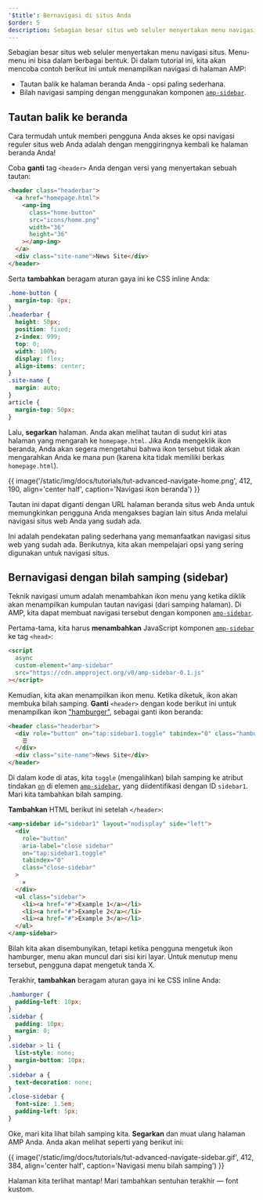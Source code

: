 ```yaml
---
'$title': Bernavigasi di situs Anda
$order: 5
description: Sebagian besar situs web seluler menyertakan menu navigasi situs. Menu-menu ini bisa dalam berbagai bentuk. Di dalam tutorial ini, kita akan mencoba contoh berikut ini untuk ....
---
```


Sebagian besar situs web seluler menyertakan menu navigasi situs. Menu-menu ini bisa dalam berbagai bentuk. Di dalam tutorial ini, kita akan mencoba contoh berikut ini untuk menampilkan navigasi di halaman AMP:

- Tautan balik ke halaman beranda Anda - opsi paling sederhana.
- Bilah navigasi samping dengan menggunakan komponen [`amp-sidebar`](../../../../documentation/components/reference/amp-sidebar.md).

## Tautan balik ke beranda

Cara termudah untuk memberi pengguna Anda akses ke opsi navigasi reguler situs web Anda adalah dengan menggiringnya kembali ke halaman beranda Anda!

Coba **ganti** tag `<header>` Anda dengan versi yang menyertakan sebuah tautan:

```html
<header class="headerbar">
  <a href="homepage.html">
    <amp-img
      class="home-button"
      src="icons/home.png"
      width="36"
      height="36"
    ></amp-img>
  </a>
  <div class="site-name">News Site</div>
</header>
```

Serta **tambahkan** beragam aturan gaya ini ke CSS inline Anda:

```css
.home-button {
  margin-top: 8px;
}
.headerbar {
  height: 50px;
  position: fixed;
  z-index: 999;
  top: 0;
  width: 100%;
  display: flex;
  align-items: center;
}
.site-name {
  margin: auto;
}
article {
  margin-top: 50px;
}
```

Lalu, **segarkan** halaman. Anda akan melihat tautan di sudut kiri atas halaman yang mengarah ke `homepage.html`. Jika Anda mengeklik ikon beranda, Anda akan segera mengetahui bahwa ikon tersebut tidak akan mengarahkan Anda ke mana pun (karena kita tidak memiliki berkas `homepage.html`).

{{ image('/static/img/docs/tutorials/tut-advanced-navigate-home.png', 412, 190, align='center half', caption='Navigasi ikon beranda') }}

Tautan ini dapat diganti dengan URL halaman beranda situs web Anda untuk memungkinkan pengguna Anda mengakses bagian lain situs Anda melalui navigasi situs web Anda yang sudah ada.

Ini adalah pendekatan paling sederhana yang memanfaatkan navigasi situs web yang sudah ada. Berikutnya, kita akan mempelajari opsi yang sering digunakan untuk navigasi situs.

## Bernavigasi dengan bilah samping (sidebar)

Teknik navigasi umum adalah menambahkan ikon menu yang ketika diklik akan menampilkan kumpulan tautan navigasi (dari samping halaman). Di AMP, kita dapat membuat navigasi tersebut dengan komponen [`amp-sidebar`](../../../../documentation/components/reference/amp-sidebar.md).

Pertama-tama, kita harus **menambahkan** JavaScript komponen [`amp-sidebar`](../../../../documentation/components/reference/amp-sidebar.md) ke tag `<head>`:

```html
<script
  async
  custom-element="amp-sidebar"
  src="https://cdn.ampproject.org/v0/amp-sidebar-0.1.js"
></script>
```

Kemudian, kita akan menampilkan ikon menu. Ketika diketuk, ikon akan membuka bilah samping. **Ganti** `<header>` dengan kode berikut ini untuk menampilkan ikon ["hamburger"](https://en.wikipedia.org/wiki/Hamburger_button), sebagai ganti ikon beranda:

```html
<header class="headerbar">
  <div role="button" on="tap:sidebar1.toggle" tabindex="0" class="hamburger">
    ☰
  </div>
  <div class="site-name">News Site</div>
</header>
```

Di dalam kode di atas, kita `toggle` (mengalihkan) bilah samping ke atribut tindakan [`on`](https://github.com/ampproject/amphtml/blob/master/spec/amp-actions-and-events.md) di elemen [`amp-sidebar`](../../../../documentation/components/reference/amp-sidebar.md), yang diidentifikasi dengan ID `sidebar1`. Mari kita tambahkan bilah samping.

**Tambahkan** HTML berikut ini setelah `</header>`:

```html
<amp-sidebar id="sidebar1" layout="nodisplay" side="left">
  <div
    role="button"
    aria-label="close sidebar"
    on="tap:sidebar1.toggle"
    tabindex="0"
    class="close-sidebar"
  >
    ✕
  </div>
  <ul class="sidebar">
    <li><a href="#">Example 1</a></li>
    <li><a href="#">Example 2</a></li>
    <li><a href="#">Example 3</a></li>
  </ul>
</amp-sidebar>
```

Bilah kita akan disembunyikan, tetapi ketika pengguna mengetuk ikon hamburger, menu akan muncul dari sisi kiri layar. Untuk menutup menu tersebut, pengguna dapat mengetuk tanda X.

Terakhir, **tambahkan** beragam aturan gaya ini ke CSS inline Anda:

```css
.hamburger {
  padding-left: 10px;
}
.sidebar {
  padding: 10px;
  margin: 0;
}
.sidebar > li {
  list-style: none;
  margin-bottom: 10px;
}
.sidebar a {
  text-decoration: none;
}
.close-sidebar {
  font-size: 1.5em;
  padding-left: 5px;
}
```

Oke, mari kita lihat bilah samping kita. **Segarkan** dan muat ulang halaman AMP Anda. Anda akan melihat seperti yang berikut ini:

{{ image('/static/img/docs/tutorials/tut-advanced-navigate-sidebar.gif', 412, 384, align='center half', caption='Navigasi menu bilah samping') }}

Halaman kita terlihat mantap! Mari tambahkan sentuhan terakhir — font kustom.
